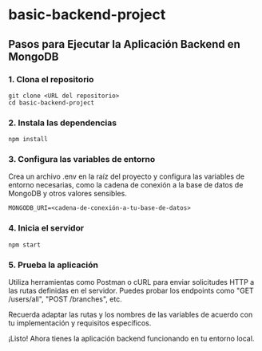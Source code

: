 # basic-backend-project

## Pasos para Ejecutar la Aplicación Backend en MongoDB

### 1. Clona el repositorio

```sh-session
git clone <URL del repositorio>
cd basic-backend-project
```

### 2. Instala las dependencias
```sh-session
npm install
```

### 3. Configura las variables de entorno

Crea un archivo .env en la raíz del proyecto y configura las variables de entorno necesarias, como la cadena de conexión a la base de datos de MongoDB y otros valores sensibles.

```sh-session
MONGODB_URI=<cadena-de-conexión-a-tu-base-de-datos>
```

### 4. Inicia el servidor
```sh-session
npm start
```

### 5. Prueba la aplicación

Utiliza herramientas como Postman o cURL para enviar solicitudes HTTP a las rutas definidas en el servidor. Puedes probar los endpoints como "GET /users/all", "POST /branches", etc.

Recuerda adaptar las rutas y los nombres de las variables de acuerdo con tu implementación y requisitos específicos.

¡Listo! Ahora tienes la aplicación backend funcionando en tu entorno local.
